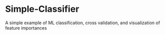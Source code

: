 # Simple-Classifier
A simple example of ML classification, cross validation, and visualization of feature importances
